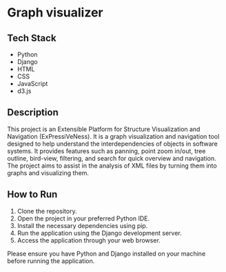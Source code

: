# Graph visualizer

## Tech Stack
- Python
- Django
- HTML
- CSS
- JavaScript
- d3.js

## Description
This project is an Extensible Platform for Structure Visualization and Navigation (ExPressiVeNess). It is a graph visualization and navigation tool designed to help understand the interdependencies of objects in software systems. It provides features such as panning, point zoom in/out, tree outline, bird-view, filtering, and search for quick overview and navigation. The project aims to assist in the analysis of XML files by turning them into graphs and visualizing them.

## How to Run
1. Clone the repository.
2. Open the project in your preferred Python IDE.
3. Install the necessary dependencies using pip.
4. Run the application using the Django development server.
5. Access the application through your web browser.

Please ensure you have Python and Django installed on your machine before running the application.

